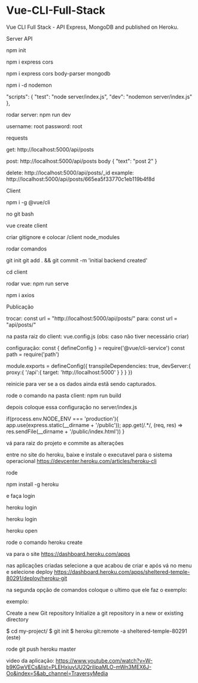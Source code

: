 # Vue-CLI-Full-Stack
Vue CLI Full Stack - API Express, MongoDB and published on Heroku.

Server API

npm init

npm i express cors

npm i express cors body-parser mongodb

npm i -d nodemon

 "scripts": {
    "test": "node server/index.js",
    "dev": "nodemon server/index.js"
  },

rodar server: npm run dev

username: root
password: root

requests

get: http://localhost:5000/api/posts

post: http://localhost:5000/api/posts
body 
{
  "text": "post 2"
}

delete: http://localhost:5000/api/posts/_id
example: http://localhost:5000/api/posts/665ea5f33770c1eb119b4f8d

Client 

npm i -g @vue/cli

no git bash

vue create client

criar gitignore e colocar 
/client
node_modules

rodar comandos

git init
git add . && git commit -m 'initial backend created'

cd client

rodar vue: npm run serve

npm i axios

Publicação

trocar: const url = "http://localhost:5000/api/posts/"
para: const url = "api/posts/"

na pasta raiz do client: vue.config.js (obs: caso não tiver necessário criar)

configuração:
const { defineConfig } = require('@vue/cli-service')
const path = require('path')

module.exports = defineConfig({
  transpileDependencies: true,
  devServer:{
    proxy:{
      '/api':{
        target: 'http://localhost:5000'
      }
    }
  }
})

reinicie para ver se a os dados ainda estã sendo capturados.

rode o comando na pasta client:
npm run build

depois coloque essa configuração no server/index.js

if(process.env.NODE_ENV === 'production'){
    app.use(express.static(__dirname + '/public'));
    app.get(/.*/, (req, res) => res.sendFile(__dirname + '/public/index.html'))
}

vá para raiz do projeto e commite as alterações

entre no site do heroku, baixe e instale o executavel para o sistema operacional
https://devcenter.heroku.com/articles/heroku-cli

rode 

npm install -g heroku

e faça login 

heroku login

heroku login

heroku open

rode o comando 
heroku create

va para o site 
https://dashboard.heroku.com/apps

nas aplicações criadas selecione a que acabou de criar e após vá no menu e selecione deploy
https://dashboard.heroku.com/apps/sheltered-temple-80291/deploy/heroku-git

na segunda opção de comandos coloque o ultimo que ele faz o exemplo:

exemplo: 

Create a new Git repository
Initialize a git repository in a new or existing directory

$ cd my-project/
$ git init
$ heroku git:remote -a sheltered-temple-80291 (este)

rode 
git push heroku master

video da aplicação:
https://www.youtube.com/watch?v=W-b9KGwVECs&list=PLEHxjuvUU2QrilipaMLO-mWn3MEX6J-Oo&index=5&ab_channel=TraversyMedia




